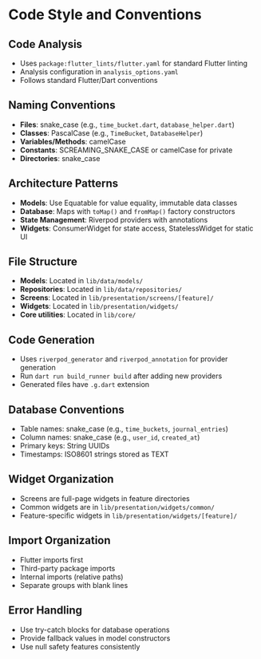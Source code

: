 # Code Style and Conventions

## Code Analysis
- Uses `package:flutter_lints/flutter.yaml` for standard Flutter linting
- Analysis configuration in `analysis_options.yaml`
- Follows standard Flutter/Dart conventions

## Naming Conventions
- **Files**: snake_case (e.g., `time_bucket.dart`, `database_helper.dart`)
- **Classes**: PascalCase (e.g., `TimeBucket`, `DatabaseHelper`)
- **Variables/Methods**: camelCase
- **Constants**: SCREAMING_SNAKE_CASE or camelCase for private
- **Directories**: snake_case

## Architecture Patterns
- **Models**: Use Equatable for value equality, immutable data classes
- **Database**: Maps with `toMap()` and `fromMap()` factory constructors
- **State Management**: Riverpod providers with annotations
- **Widgets**: ConsumerWidget for state access, StatelessWidget for static UI

## File Structure
- **Models**: Located in `lib/data/models/`
- **Repositories**: Located in `lib/data/repositories/`
- **Screens**: Located in `lib/presentation/screens/[feature]/`
- **Widgets**: Located in `lib/presentation/widgets/`
- **Core utilities**: Located in `lib/core/`

## Code Generation
- Uses `riverpod_generator` and `riverpod_annotation` for provider generation
- Run `dart run build_runner build` after adding new providers
- Generated files have `.g.dart` extension

## Database Conventions
- Table names: snake_case (e.g., `time_buckets`, `journal_entries`)
- Column names: snake_case (e.g., `user_id`, `created_at`)
- Primary keys: String UUIDs
- Timestamps: ISO8601 strings stored as TEXT

## Widget Organization
- Screens are full-page widgets in feature directories
- Common widgets are in `lib/presentation/widgets/common/`
- Feature-specific widgets in `lib/presentation/widgets/[feature]/`

## Import Organization
- Flutter imports first
- Third-party package imports
- Internal imports (relative paths)
- Separate groups with blank lines

## Error Handling
- Use try-catch blocks for database operations
- Provide fallback values in model constructors
- Use null safety features consistently